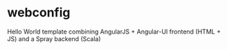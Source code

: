 # webconfig
Hello World template combining AngularJS + Angular-UI frontend (HTML + JS) and a Spray backend (Scala)

